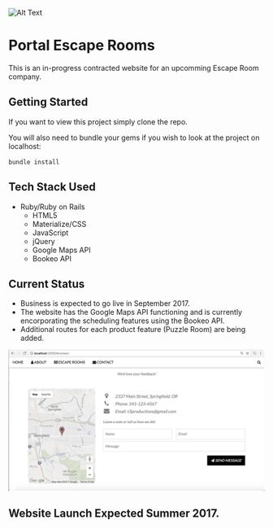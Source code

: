![Alt Text](https://github.com/atokatly/portal/blob/master/app/assets/images/portal_logo_fill.png)
# Portal Escape Rooms
This is an in-progress contracted website for an upcomming Escape Room company. 
## Getting Started

If you want to view this project simply clone the repo.

You will also need to bundle your gems if you wish to look at the project on localhost:
    
    bundle install

## Tech Stack Used
- Ruby/Ruby on Rails
    + HTML5
    + Materialize/CSS
    + JavaScript
    + jQuery
    + Google Maps API
    + Bookeo API 
    
## Current Status
+ Business is expected to go live in September 2017. 
+ The website has the Google Maps API functioning and is currently encorporating the scheduling features using the Bookeo API.
+ Additional routes for each product feature (Puzzle Room) are being added. 

![Alt Text](https://github.com/atokatly/labyrinth/blob/master/app/assets/images/Screen%20Shot%202017-05-30%20at%2010.01.38%20AM.png)

## Website Launch Expected Summer 2017. 
